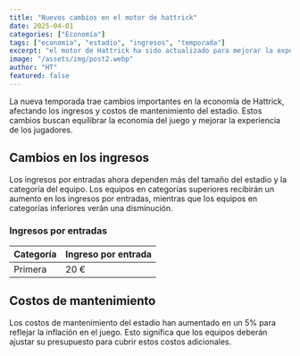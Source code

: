 ```yaml
---
title: "Nuevos cambios en el motor de hattrick"
date: 2025-04-01
categories: ["Economía"]
tags: ["economía", "estadio", "ingresos", "temporada"]
excerpt: "el motor de Hattrick ha sido actualizado para mejorar la experiencia de juego."
image: "/assets/img/post2.webp"
author: "HT"
featured: false
---
```


La nueva temporada trae cambios importantes en la economía de Hattrick, afectando los ingresos y costos de mantenimiento del estadio. Estos cambios buscan equilibrar la economía del juego y mejorar la experiencia de los jugadores.

## Cambios en los ingresos

Los ingresos por entradas ahora dependen más del tamaño del estadio y la categoría del equipo. Los equipos en categorías superiores recibirán un aumento en los ingresos por entradas, mientras que los equipos en categorías inferiores verán una disminución.

### Ingresos por entradas

| **Categoría** | **Ingreso por entrada** |
| ------------- | ----------------------- |
| Primera       | 20 €                    |

## Costos de mantenimiento

Los costos de mantenimiento del estadio han aumentado en un 5% para reflejar la inflación en el juego. Esto significa que los equipos deberán ajustar su presupuesto para cubrir estos costos adicionales.
